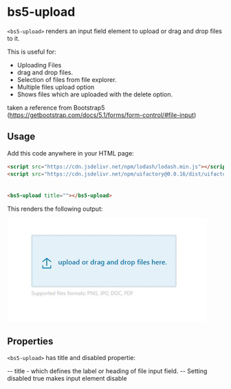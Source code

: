 # bs5-upload

<!-- TODO: Chandana to write the bs5-upload docs using the same structure -->

`<bs5-upload>` renders an input field element to upload or drag and drop files to it.

This is useful for:

- Uploading Files
- drag and drop files.
- Selection of files from file explorer.
- Multiple files upload option
- Shows files which are uploaded with the delete option.

taken a reference from Bootstrap5 (https://getbootstrap.com/docs/5.1/forms/form-control/#file-input)

## Usage

Add this code anywhere in your HTML page:

```html
<script src="https://cdn.jsdelivr.net/npm/lodash/lodash.min.js"></script>
<script src="https://cdn.jsdelivr.net/npm/uifactory@0.0.16/dist/uifactory.min.js" import="@bs5-upload"></script>


<bs5-upload title=""></bs5-upload>
```

This renders the following output:

![bs5-upload example output](bs5-upload.jpg)

## Properties

`<bs5-upload>` has title and disabled propertie:

-- title - which defines the label or heading of file input field.
-- Setting disabled true makes input element disable 
